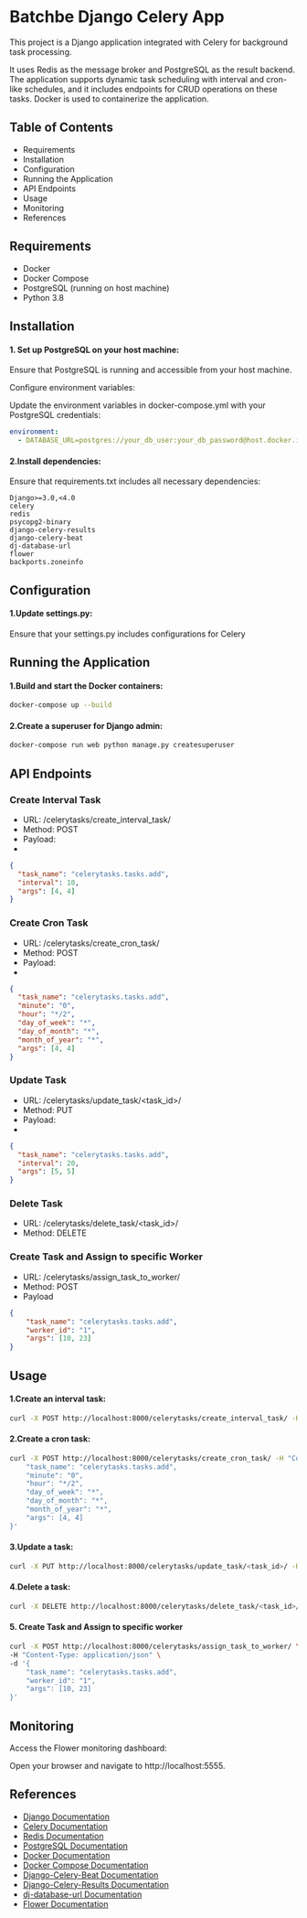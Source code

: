 # Batchbe Django Celery App

This project is a Django application integrated with Celery for background task processing. 

It uses Redis as the message broker and PostgreSQL as the result backend. The application supports dynamic task scheduling with interval and cron-like schedules, and it includes endpoints for CRUD operations on these tasks. Docker is used to containerize the application.

## Table of Contents
- Requirements
- Installation
- Configuration
- Running the Application
- API Endpoints
- Usage
- Monitoring
- References

## Requirements
- Docker
- Docker Compose
- PostgreSQL (running on host machine)
- Python 3.8

## Installation
#### 1. Set up PostgreSQL on your host machine:

Ensure that PostgreSQL is running and accessible from your host machine.

Configure environment variables:

Update the environment variables in docker-compose.yml with your PostgreSQL credentials:

```yaml
environment:
  - DATABASE_URL=postgres://your_db_user:your_db_password@host.docker.internal:5432/your_db_name
```

#### 2.Install dependencies:

Ensure that requirements.txt includes all necessary dependencies:

```plaintext
Django>=3.0,<4.0
celery
redis
psycopg2-binary
django-celery-results
django-celery-beat
dj-database-url
flower
backports.zoneinfo
```

## Configuration
#### 1.Update settings.py:

Ensure that your settings.py includes configurations for Celery

## Running the Application
#### 1.Build and start the Docker containers:

```sh
docker-compose up --build
```

#### 2.Create a superuser for Django admin:

```sh
docker-compose run web python manage.py createsuperuser
```

## API Endpoints
### Create Interval Task
- URL: /celerytasks/create_interval_task/
- Method: POST
- Payload:
- 
```json
{
  "task_name": "celerytasks.tasks.add",
  "interval": 10,
  "args": [4, 4]
}
```

### Create Cron Task
- URL: /celerytasks/create_cron_task/
- Method: POST
- Payload:
- 
```json
{
  "task_name": "celerytasks.tasks.add",
  "minute": "0",
  "hour": "*/2",
  "day_of_week": "*",
  "day_of_month": "*",
  "month_of_year": "*",
  "args": [4, 4]
}
```

### Update Task
- URL: /celerytasks/update_task/<task_id>/
- Method: PUT
- Payload:
- 
```json
{
  "task_name": "celerytasks.tasks.add",
  "interval": 20,
  "args": [5, 5]
}
```

### Delete Task
- URL: /celerytasks/delete_task/<task_id>/
- Method: DELETE

### Create Task and Assign to specific Worker
- URL: /celerytasks/assign_task_to_worker/
- Method: POST
- Payload

```json
{
    "task_name": "celerytasks.tasks.add",
    "worker_id": "1",
    "args": [10, 23]
}
```

## Usage
#### 1.Create an interval task:

```sh
curl -X POST http://localhost:8000/celerytasks/create_interval_task/ -H "Content-Type: application/json" -d '{"task_name": "celerytasks.tasks.add", "interval": 10, "args": [4, 4]}'
```

#### 2.Create a cron task:

```sh
curl -X POST http://localhost:8000/celerytasks/create_cron_task/ -H "Content-Type: application/json" -d '{
    "task_name": "celerytasks.tasks.add",
    "minute": "0",
    "hour": "*/2",
    "day_of_week": "*",
    "day_of_month": "*",
    "month_of_year": "*",
    "args": [4, 4]
}'
```

#### 3.Update a task:

```sh
curl -X PUT http://localhost:8000/celerytasks/update_task/<task_id>/ -H "Content-Type: application/json" -d '{"task_name": "celerytasks.tasks.add", "interval": 20, "args": [5, 5]}'
```

#### 4.Delete a task:

```sh
curl -X DELETE http://localhost:8000/celerytasks/delete_task/<task_id>/ -H "Content-Type: application/json"
```

#### 5. Create Task and Assign to specific worker
```sh
curl -X POST http://localhost:8000/celerytasks/assign_task_to_worker/ \
-H "Content-Type: application/json" \
-d '{
    "task_name": "celerytasks.tasks.add",
    "worker_id": "1",
    "args": [10, 23]
}'
```

## Monitoring
Access the Flower monitoring dashboard:

Open your browser and navigate to http://localhost:5555.

## References

- [Django Documentation](https://docs.djangoproject.com/en/stable/)
- [Celery Documentation](https://docs.celeryproject.org/en/stable/)
- [Redis Documentation](https://redis.io/documentation)
- [PostgreSQL Documentation](https://www.postgresql.org/docs/)
- [Docker Documentation](https://docs.docker.com/)
- [Docker Compose Documentation](https://docs.docker.com/compose/)
- [Django-Celery-Beat Documentation](https://django-celery-beat.readthedocs.io/en/latest/)
- [Django-Celery-Results Documentation](https://django-celery-results.readthedocs.io/en/latest/)
- [dj-database-url Documentation](https://pypi.org/project/dj-database-url/)
- [Flower Documentation](https://flower.readthedocs.io/en/latest/)
